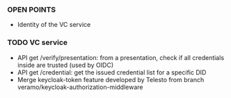 ### OPEN POINTS
-   Identity of the VC service

### TODO VC service

-   API get /verify/presentation: from a presentation, check if all credentials inside are trusted (used by OIDC)  
-   API get /credential: get the issued credential list for a specific DID
-   Merge keycloak-token feature developed by Telesto from branch veramo/keycloak-authorization-middleware